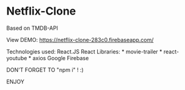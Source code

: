 # Netflix-Clone
Based on TMDB-API

View DEMO: https://netflix-clone-283c0.firebaseapp.com/

  Technologies used: 
React.JS
     React Libraries: 
        * movie-trailer
        * react-youtube
        * axios
Google Firebase

DON'T FORGET TO "npm i" !  :)

ENJOY
